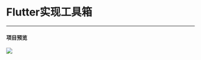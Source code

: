 # Flutter实现工具箱
<hr>

#### 项目预览
<image src="https://s3.bmp.ovh/imgs/2023/04/20/340caa2c5b21b880.png"/>
